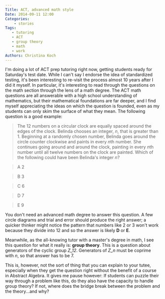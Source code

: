 ```yaml
---
Title: ACT, advanced math style
Date: 2014-09-11 12:00
Categories: 
    - stories
Tags: 
   - tutoring
   - ACT
   - group theory
   - math
   - work
Authors: Christina Koch
---
```


I'm doing a lot of ACT prep tutoring right now, getting students ready for Saturday's test date.  While I can't say I endorse the idea of standardized testing, it's been interesting to re-visit the process almost 10 years after I did it myself.  In particular, it's interesting to read through the questions on the math section through the lens of a math degree.  The ACT math questions are all answerable with a high school understanding of mathematics, but their mathematical foundations are far deeper, and I find myself appreciating the ideas on which the question is founded, even as my students can only skim the surface of what they mean.  The following question is a good example: 

> The 12 numbers on a circular clock are equally spaced around the edges of the clock.  Belinda chooses an integer, *n*, that is greater than 1.  Beginning at a randomly chosen number, Belinda goes around the circle counter clockwise and paints in every *n*th number.  She continues going around and around the clock, painting in every *n*th number until all twelve numbers on the clock are painted.  Which of the following could have been Belinda's integer *n*?

> A 2

> B 3

> C 6

> D 7

> E 9

You don't need an advanced math degree to answer this question.  A few circle diagrams and trial and error should produce the right answer; a quicker thinker might notice the pattern that numbers like 2 or 3 won't work because they divide into 12 and so the answer is likely **D** or **E**.  

Meanwhile, as the all-knowing tutor with a master's degree in math, I see this question for what it really is: **group theory**.  This is a question about generators of the cyclic group *Z_12*.  Generators of *Z_n* must be coprime with *n*, so that answer has to be 7.  

This is, however, not the sort of thing that you can explain to your tutee, especially when they get the question right without the benefit of a course in Abstract Algebra.  It gives me pause however: If students can puzzle their way through a problem like this, do they also have the capacity to handle group theory?  If not, where does the bridge break between the problem and the theory...and why?  

